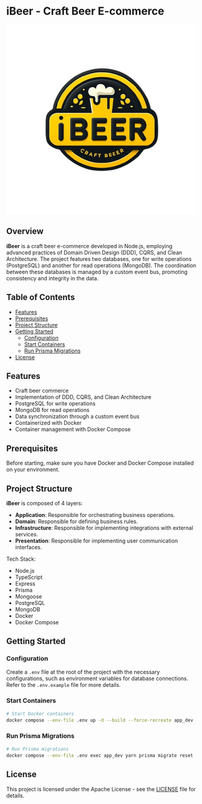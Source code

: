 # iBeer - Craft Beer E-commerce

![iBeer Logo](assets/ibeer/logo.png)

## Overview

**iBeer** is a craft beer e-commerce developed in Node.js, employing advanced practices of Domain Driven Design (DDD), CQRS, and Clean Architecture. The project features two databases, one for write operations (PostgreSQL) and another for read operations (MongoDB). The coordination between these databases is managed by a custom event bus, promoting consistency and integrity in the data.

## Table of Contents

- [Features](#features)
- [Prerequisites](#prerequisites)
- [Project Structure](#project-structure)
- [Getting Started](#getting-started)
  - [Configuration](#configuration)
  - [Start Containers](#start-containers)
  - [Run Prisma Migrations](#run-prisma-migrations)
- [License](#license)

## Features

- Craft beer commerce
- Implementation of DDD, CQRS, and Clean Architecture
- PostgreSQL for write operations
- MongoDB for read operations
- Data synchronization through a custom event bus
- Containerized with Docker
- Container management with Docker Compose

## Prerequisites

Before starting, make sure you have Docker and Docker Compose installed on your environment.

## Project Structure

**iBeer** is composed of 4 layers:

- **Application**: Responsible for orchestrating business operations.
- **Domain**: Responsible for defining business rules.
- **Infrastructure**: Responsible for implementing integrations with external services.
- **Presentation**: Responsible for implementing user communication interfaces.

Tech Stack:

- Node.js
- TypeScript
- Express
- Prisma
- Mongoose
- PostgreSQL
- MongoDB
- Docker
- Docker Compose

## Getting Started

### Configuration

Create a `.env` file at the root of the project with the necessary configurations, such as environment variables for database connections. Refer to the `.env.example` file for more details.

### Start Containers

```bash
# Start Docker containers
docker compose --env-file .env up -d --build --force-recreate app_dev
```

### Run Prisma Migrations

```bash
# Run Prisma migrations
docker compose --env-file .env exec app_dev yarn prisma migrate reset
```

## License

This project is licensed under the Apache License - see the [LICENSE](LICENSE) file for details.
